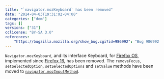```yaml
---
title: "`navigator.mozKeyboard` has been removed"
date: "2014-04-03T19:31:02-04:00"
categories: ["dom"]
tags: []
versions: ["31"]
cclicense: "BY-SA 3.0"
references:
    "https://bugzilla.mozilla.org/show_bug.cgi?id=986992": "Bug 986992 – Remove navigator.mozKeyboard"
---
```

`Navigator.mozKeyboard`, and its interface Keyboard, for [Firefox OS](https://developer.mozilla.org/en-US/Firefox_OS), implemented since [Firefox 16](https://developer.mozilla.org/en-US/Firefox/Releases/16), has been removed. The `removeFocus`, `setSelectedOption`, `setSelectedOptions` and `setValue` methods have been moved to [`navigator.mozInputMethod`](https://developer.mozilla.org/en-US/docs/Web/API/navigator/mozInputMethod).
